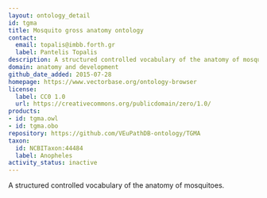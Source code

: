 ```yaml
---
layout: ontology_detail
id: tgma
title: Mosquito gross anatomy ontology
contact:
  email: topalis@imbb.forth.gr
  label: Pantelis Topalis
description: A structured controlled vocabulary of the anatomy of mosquitoes.
domain: anatomy and development
github_date_added: 2015-07-28
homepage: https://www.vectorbase.org/ontology-browser
license:
  label: CC0 1.0
  url: https://creativecommons.org/publicdomain/zero/1.0/
products:
- id: tgma.owl
- id: tgma.obo
repository: https://github.com/VEuPathDB-ontology/TGMA
taxon:
  id: NCBITaxon:44484
  label: Anopheles
activity_status: inactive
---
```


A structured controlled vocabulary of the anatomy of mosquitoes.
